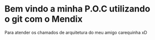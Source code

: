 
# Bem vindo a minha P.O.C utilizando o git com o Mendix


Para atender os chamados de arquitetura do meu amigo carequinha xD
